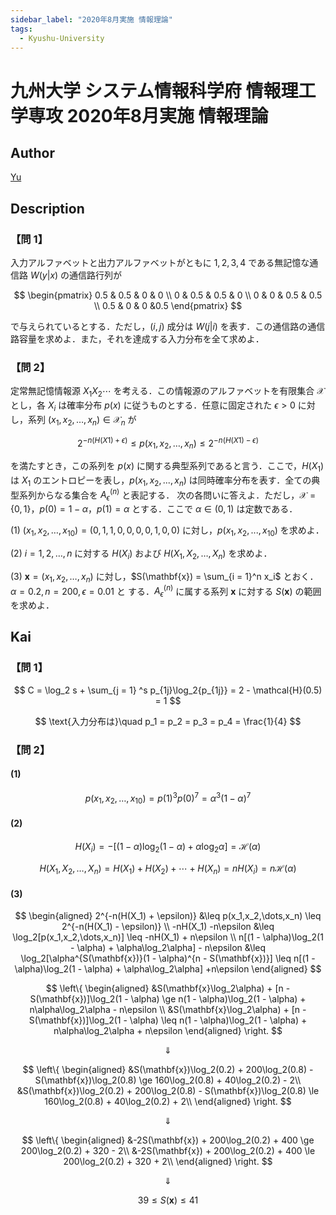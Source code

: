 ```yaml
---
sidebar_label: "2020年8月実施 情報理論"
tags:
  - Kyushu-University
---
```

# 九州大学 システム情報科学府 情報理工学専攻 2020年8月実施 情報理論

## **Author**
[Yu](https://blog.loveyou.moe/KU/%E4%B9%9D%E5%A4%A7%E6%83%85%E5%A0%B1%E7%90%86%E5%B7%A5%E5%AD%A6%E9%81%8E%E5%8E%BB%E5%95%8F%E3%81%AE%E8%A7%A3%E7%AD%94/)

## **Description**
### 【問 1】
入力アルファベットと出力アルファベットがともに ${1, 2, 3, 4}$ である無記憶な通信路 $W(y|x)$ の通信路行列が

$$
\begin{pmatrix}
0.5 & 0.5 & 0 & 0 \\
0 & 0.5 & 0.5 & 0 \\
0 & 0 & 0.5 & 0.5 \\
0.5 & 0 & 0 &0.5
\end{pmatrix}
$$

で与えられているとする．ただし，$(i, j)$ 成分は $W(j|i)$ を表す．この通信路の通信路容量を求めよ．また，それを達成する入力分布を全て求めよ．

### 【問 2】
定常無記憶情報源 $X_1X_2 \cdots$ を考える．この情報源のアルファベットを有限集合 $\mathcal{X}$ とし，各 $X_i$ は確率分布 $p(x)$ に従うものとする．任意に固定された $\epsilon > 0$ に対し，系列 $(x_1, x_2,\dots,x_n) \in \mathcal{X}_n$ が

$$
2^{−n(H(X1)+ \epsilon)} ≤ p(x_1, x_2,\dots,x_n) ≤ 2^{−n(H(X1)−\epsilon)}
$$

を満たすとき，この系列を $p(x)$ に関する典型系列であると言う．ここで，$H(X_1)$ は $X_1$ のエントロピーを表し，$p(x_1, x_2,...,x_n)$ は同時確率分布を表す．全ての典型系列からなる集合を $A_{\epsilon}^{(n)}$ と表記する．
次の各問いに答えよ．ただし，$\mathcal{X} = \{0, 1\}，p(0) = 1 − \alpha，p(1) = \alpha$ とする．ここで $\alpha \in (0, 1)$ は定数である．

(1) $(x_1, x_2,\dots,x_{10}) = (0, 1, 1, 0, 0, 0, 0, 1, 0, 0)$ に対し，$p(x_1, x_2,...,x_{10})$ を求めよ．

(2) $i = 1, 2,\dots,n$ に対する $H(X_i)$ および $H(X_1, X_2,\dots,X_n)$ を求めよ．

(3) $\mathbf{x} = (x_1, x_2,\dots,x_n)$ に対し，$S(\mathbf{x}) = \sum_{i = 1}^n x_i$ とおく． $\alpha = 0.2, n = 200, \epsilon= 0.01$ と
する．$A_{\epsilon}^{(n)}$ に属する系列 $\mathbf{x}$ に対する $S(\mathbf{x})$ の範囲を求めよ．

## **Kai**
### 【問 1】

$$
C = \log_2 s + \sum_{j = 1}
^s p_{1j}\log_2{p_{1j}} = 2 - \mathcal{H}(0.5) = 1
$$

$$
\text{入力分布は}\quad p_1 = p_2 = p_3 = p_4 = \frac{1}{4}
$$

### 【問 2】
#### (1)

$$
p(x_1,x_2,\dots,x_{10}) = p(1)^3p(0)^7 = \alpha ^3(1 - \alpha)^7
$$

#### (2)

$$
H(X_i) = -[(1 - \alpha)\log_2(1 - \alpha) + \alpha\log_2\alpha] = \mathcal{H}(\alpha)
$$

$$
H(X_1,X_2,\dots,X_n) = H(X_1) + H(X_2) + \cdots + H(X_n) = nH(X_i) = n\mathcal{H}(\alpha)
$$

#### (3)

$$
\begin{aligned}
2^{-n(H(X_1) + \epsilon)} &\leq p(x_1,x_2,\dots,x_n) \leq 2^{-n(H(X_1) - \epsilon)} \\
-nH(X_1) -n\epsilon &\leq \log_2[p(x_1,x_2,\dots,x_n)] \leq -nH(X_1) + n\epsilon \\
n[(1 - \alpha)\log_2(1 - \alpha) + \alpha\log_2\alpha] - n\epsilon &\leq \log_2[\alpha^{S(\mathbf{x})}(1 - \alpha)^{n - S(\mathbf{x})}] \leq n[(1 - \alpha)\log_2(1 - \alpha) + \alpha\log_2\alpha] +n\epsilon
\end{aligned}
$$

$$
\left\{
\begin{aligned}
&S(\mathbf{x}\log_2\alpha) + [n - S(\mathbf{x})]\log_2(1 - \alpha) \ge n(1 - \alpha)\log_2(1 - \alpha) + n\alpha\log_2\alpha - n\epsilon \\
&S(\mathbf{x}\log_2\alpha) + [n - S(\mathbf{x})]\log_2(1 - \alpha) \leq n(1 - \alpha)\log_2(1 - \alpha) + n\alpha\log_2\alpha + n\epsilon 
\end{aligned}
\right.
$$

$$
\Downarrow
$$

$$
\left\{
\begin{aligned}
&S(\mathbf{x})\log_2(0.2) + 200\log_2(0.8) - S(\mathbf{x})\log_2(0.8) \ge 160\log_2(0.8) + 40\log_2(0.2) - 2\\
&S(\mathbf{x})\log_2(0.2) + 200\log_2(0.8) - S(\mathbf{x})\log_2(0.8) \le 160\log_2(0.8) + 40\log_2(0.2) + 2\\
\end{aligned}
\right.
$$

$$
\Downarrow
$$

$$
\left\{
\begin{aligned}
&-2S(\mathbf{x}) + 200\log_2(0.2) + 400 \ge 200\log_2(0.2) + 320 - 2\\
&-2S(\mathbf{x}) + 200\log_2(0.2) + 400 \le 200\log_2(0.2) + 320 + 2\\
\end{aligned}
\right.
$$

$$
\Downarrow
$$

$$
39 \le S(\mathbf{x}) \le 41
$$